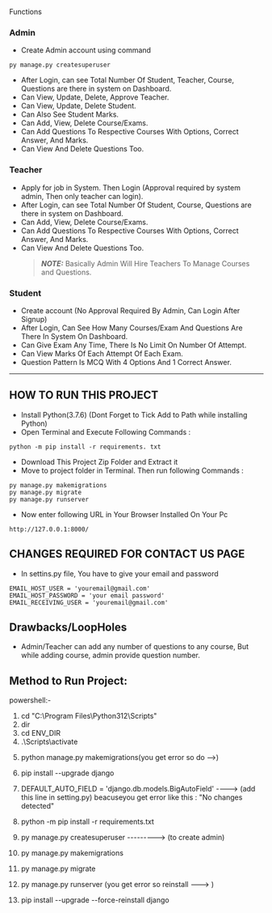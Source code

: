 Functions

### Admin

- Create Admin account using command

```
py manage.py createsuperuser
```

- After Login, can see Total Number Of Student, Teacher, Course, Questions are there in system on Dashboard.
- Can View, Update, Delete, Approve Teacher.
- Can View, Update, Delete Student.
- Can Also See Student Marks.
- Can Add, View, Delete Course/Exams.
- Can Add Questions To Respective Courses With Options, Correct Answer, And Marks.
- Can View And Delete Questions Too.

### Teacher

- Apply for job in System. Then Login (Approval required by system admin, Then only teacher can login).
- After Login, can see Total Number Of Student, Course, Questions are there in system on Dashboard.
- Can Add, View, Delete Course/Exams.
- Can Add Questions To Respective Courses With Options, Correct Answer, And Marks.
- Can View And Delete Questions Too.
  > **_NOTE:_** Basically Admin Will Hire Teachers To Manage Courses and Questions.

### Student

- Create account (No Approval Required By Admin, Can Login After Signup)
- After Login, Can See How Many Courses/Exam And Questions Are There In System On Dashboard.
- Can Give Exam Any Time, There Is No Limit On Number Of Attempt.
- Can View Marks Of Each Attempt Of Each Exam.
- Question Pattern Is MCQ With 4 Options And 1 Correct Answer.

---

## HOW TO RUN THIS PROJECT

- Install Python(3.7.6) (Dont Forget to Tick Add to Path while installing Python)
- Open Terminal and Execute Following Commands :

```
python -m pip install -r requirements. txt
```

- Download This Project Zip Folder and Extract it
- Move to project folder in Terminal. Then run following Commands :

```
py manage.py makemigrations
py manage.py migrate
py manage.py runserver
```

- Now enter following URL in Your Browser Installed On Your Pc

```
http://127.0.0.1:8000/
```

## CHANGES REQUIRED FOR CONTACT US PAGE

- In settins.py file, You have to give your email and password

```
EMAIL_HOST_USER = 'youremail@gmail.com'
EMAIL_HOST_PASSWORD = 'your email password'
EMAIL_RECEIVING_USER = 'youremail@gmail.com'
```

## Drawbacks/LoopHoles

- Admin/Teacher can add any number of questions to any course, But while adding course, admin provide question number.

## Method to Run Project:

powershell:-

1. cd "C:\Program Files\Python312\Scripts"
2. dir
3. cd ENV_DIR
4. .\Scripts\activate

5) python manage.py makemigrations(you get error so do -->)
6) pip install --upgrade django
7) DEFAULT_AUTO_FIELD = 'django.db.models.BigAutoField' ----> (add this line in setting.py) beacuseyou get error like this : "No changes detected"

8) python -m pip install -r requirements.txt
9) py manage.py createsuperuser ---------> (to create admin)

10) py manage.py makemigrations
11) py manage.py migrate
12) py manage.py runserver (you get error so reinstall ---> )

13) pip install --upgrade --force-reinstall django
